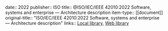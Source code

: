 date:: 2022
publisher:: ISO
title:: @ISO/IEC/IEEE 42010:2022 Software, systems and enterprise — Architecture description
item-type:: [[document]]
original-title:: "ISO/IEC/IEEE 42010:2022 Software, systems and enterprise — Architecture description"
links:: [Local library](zotero://select/library/items/5UQS4J82), [Web library](https://www.zotero.org/users/6520516/items/5UQS4J82)
